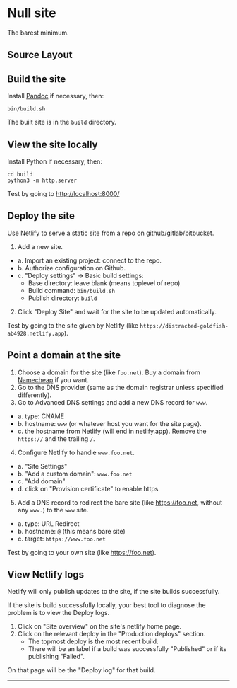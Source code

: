 # Null site

The barest minimum.

## Source Layout

## Build the site

Install [Pandoc](https://pandoc.org/) if necessary, then:

    bin/build.sh

The built site is in the `build` directory.

## View the site locally

Install Python if necessary, then:

    cd build
    python3 -m http.server

Test by going to [http://localhost:8000/](http://localhost:8000/)

## Deploy the site

Use Netlify to serve a static site from a repo on github/gitlab/bitbucket.

1. Add a new site.
  - a. Import an existing project: connect to the repo.
  - b. Authorize configuration on Github.
  - c. "Deploy settings" -> Basic build settings:
    - Base directory: leave blank (means toplevel of repo)
    - Build command: `bin/build.sh`
    - Publish directory: `build`
2. Click "Deploy Site" and wait for the site to be updated automatically.

Test by going to the site given by Netlify (like `https://distracted-goldfish-ab4928.netlify.app`).

## Point a domain at the site

1. Choose a domain for the site (like `foo.net`).  Buy a domain from [Namecheap](https://namecheap.com) if you want.
2. Go to the DNS provider (same as the domain registrar unless specified differently).
3. Go to Advanced DNS settings and add a new DNS record for `www`.
  - a. type: CNAME
  - b. hostname: `www` (or whatever host you want for the site page).
  - c. the hostname from Netlify (will end in netlify.app).  Remove the `https://` and the trailing `/`.
4. Configure Netlify to handle `www.foo.net`.
  - a. "Site Settings"
  - b. "Add a custom domain": `www.foo.net`
  - c. "Add domain"
  - d. click on "Provision certificate" to enable https
5. Add a DNS record to redirect the bare site (like https://foo.net, without any `www.`) to the `www` site.
  - a. type: URL Redirect
  - b. hostname: `@` (this means bare site)
  - c. target: `https://www.foo.net`

Test by going to your own site (like https://foo.net).

## View Netlify logs

Netlify will only publish updates to the site, if the site builds successfully.

If the site is build successfully locally, your best tool to diagnose the problem is to view the Deploy logs.

1. Click on "Site overview" on the site's netlify home page.
2. Click on the relevant deploy in the "Production deploys" section.
    - The topmost deploy is the most recent build.
    - There will be an label if a build was successfully "Published" or if its publishing "Failed".

On that page will be the "Deploy log" for that build.

---
